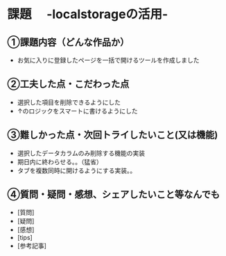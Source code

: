 # 課題　 -localstorageの活用-

## ①課題内容（どんな作品か）
- お気に入りに登録したページを一括で開けるツールを作成しました

## ②工夫した点・こだわった点
- 選択した項目を削除できるようにした
- ↑のロジックをスマートに書けるようにした

## ③難しかった点・次回トライしたいこと(又は機能)
- 選択したデータカラムのみ削除する機能の実装
- 期日内に終わらせる。。（猛省）
- タブを複数同時に開けるようにする実装。。

## ④質問・疑問・感想、シェアしたいこと等なんでも
- [質問]
- [疑問]
- [感想]
- [tips]
- [参考記事]
